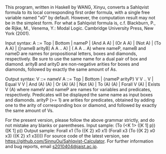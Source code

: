 This program, written in Haskell by WANG, Xinyu, converts a Sahlqvist formula to its local corresponding first order formula, with a single free variable named "x0" by default. However, the computation result may not be in the simplest form.
For what a Sahlqvist formula is, c.f. Blackburn, P., de Rijke, M., Venema, Y.: Modal Logic. Cambridge University Press, New York (2001).

Input syntax:
A ::= Top | Bottom | nameP | (And A A) | (Or A A) | (Not A) | (To A A) | ([nameB arityB] A A .. A) | (<nameD arityD> A A .. A)
where nameP, nameB and nameD are names for propositional letters, boxes and diamonds, respectively. Be sure to use the same name for a dual pair of box and diamond. arityB and arityD are non-negative arities for boxes and diamonds, followed by exactly the same amount of As.

Output syntax:
V ::= nameV
A ::= Top | Bottom | {nameP arityP} V V .. V | Equal V V | And (A) (A) | Or (A) (A) | Not (A) | To (A) (A) | Forall V (A) | Exists V (A)
where nameV and nameP are names for variables and predicates, respectively. Predicates will be displayed the same name as input boxes and diamonds. arityP (>= 1) are arities for predicates, obtained by adding one to the arity of corresponding box or diamond, and followed by exactly the same amount of Vs.

For the present version, please follow the above grammar strictly, and do not mistake any blanks or parentheses.
Input sample: (To (<K 1> ([K 1] p)) ([K 1] p))
Output sample: Forall x1 (To ({K 2} x0 x1) (Forall x3 (To ({K 2} x0 x3) ({K 2} x1 x3))))
For source code of the latest version, see https://github.com/SinnuOu/Sahlqvist-Calculator. For further information and bug reports, email s2010404@jaist.ac.jp.